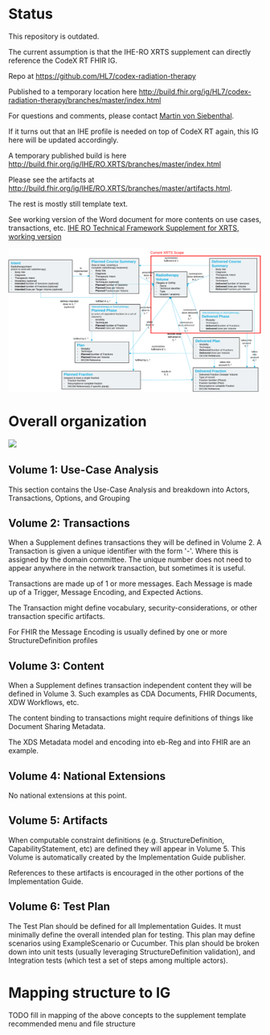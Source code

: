 # Status
This repository is outdated. 

The current assumption is that the IHE-RO XRTS supplement can directly reference the CodeX RT FHIR IG.

Repo at https://github.com/HL7/codex-radiation-therapy

Published to a temporary location here 
http://build.fhir.org/ig/HL7/codex-radiation-therapy/branches/master/index.html

For questions and comments, please contact [Martin von Siebenthal](mailto:martin.vonsiebenthal@varian.com).

If it turns out that an IHE profile is needed on top of CodeX RT again, this IG here will be updated accordingly.

A temporary published build is here http://build.fhir.org/ig/IHE/RO.XRTS/branches/master/index.html

Please see the artifacts at http://build.fhir.org/ig/IHE/RO.XRTS/branches/master/artifacts.html.

The rest is mostly still template text. 

See working version of the Word document for more contents on use cases, transactions, etc. 
[IHE RO Technical Framework Supplement for XRTS, working version](https://www.dropbox.com/sh/vfndrz3nasdajb8/AACEtz2zGLgJ4HzFly_Rsc6Ya?dl=0)

![](input/images/XRTSScope.svg)

# Overall organization
![](https://github.com/IHE/supplement-template/wiki/SupplementOrganization.svg)

## Volume 1: Use-Case Analysis
This section contains the Use-Case Analysis and breakdown into Actors, Transactions, Options, and Grouping 

## Volume 2: Transactions
When a Supplement defines transactions they will be defined in Volume 2. A Transaction is given a unique identifier with the form <domain>'-'<number>. Where this is assigned by the domain committee. The unique number does not need to appear anywhere in the network transaction, but sometimes it is useful.

Transactions are made up of 1 or more messages. Each Message is made up of a Trigger, Message Encoding, and Expected Actions. 

The Transaction might define vocabulary, security-considerations, or other transaction specific artifacts.

For FHIR the Message Encoding is usually defined by one or more StructureDefinition profiles

## Volume 3: Content
When a Supplement defines transaction independent content they will be defined in Volume 3. Such examples as CDA Documents, FHIR Documents, XDW Workflows, etc.

The content binding to transactions might require definitions of things like Document Sharing Metadata.

The XDS Metadata model and encoding into eb-Reg and into FHIR are an example.

## Volume 4: National Extensions
No national extensions at this point.

## Volume 5: Artifacts
When computable constraint definitions (e.g. StructureDefinition, CapabilityStatement, etc) are defined they will appear in Volume 5. This Volume is automatically created by the Implementation Guide publisher.

References to these artifacts is encouraged in the other portions of the Implementation Guide.

## Volume 6: Test Plan
The Test Plan should be defined for all Implementation Guides. It must minimally define the overall intended plan for testing. This plan may define scenarios using ExampleScenario or Cucumber. This plan should be broken down into unit tests (usually leveraging StructureDefinition validation), and Integration tests (which test a set of steps among multiple actors). 

# Mapping structure to IG

TODO fill in mapping of the above concepts to the supplement template recommended menu and file structure


